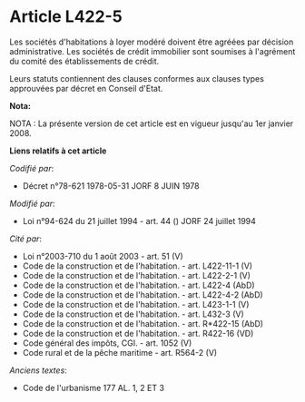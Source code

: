 # Article L422-5

Les sociétés d'habitations à loyer modéré doivent être agréées par décision administrative. Les sociétés de crédit immobilier
sont soumises à l'agrément du comité des établissements de crédit.

Leurs statuts contiennent des clauses conformes aux clauses types approuvées par décret en Conseil d'Etat.

**Nota:**

NOTA : La présente version de cet article est en vigueur jusqu'au 1er janvier 2008.

**Liens relatifs à cet article**

_Codifié par_:

  - Décret n°78-621 1978-05-31 JORF 8 JUIN 1978

_Modifié par_:

  - Loi n°94-624 du 21 juillet 1994 - art. 44 () JORF 24 juillet 1994

_Cité par_:

  - Loi n°2003-710 du 1 août 2003 - art. 51 (V)
  - Code de la construction et de l'habitation. - art. L422-11-1 (V)
  - Code de la construction et de l'habitation. - art. L422-2-1 (V)
  - Code de la construction et de l'habitation. - art. L422-4 (AbD)
  - Code de la construction et de l'habitation. - art. L422-4-2 (AbD)
  - Code de la construction et de l'habitation. - art. L423-1-1 (V)
  - Code de la construction et de l'habitation. - art. L432-3 (V)
  - Code de la construction et de l'habitation. - art. R*422-15 (AbD)
  - Code de la construction et de l'habitation. - art. R422-16 (VD)
  - Code général des impôts, CGI. - art. 1052 (V)
  - Code rural et de la pêche maritime - art. R564-2 (V)

_Anciens textes_:

  - Code de l'urbanisme 177 AL. 1, 2 ET 3
